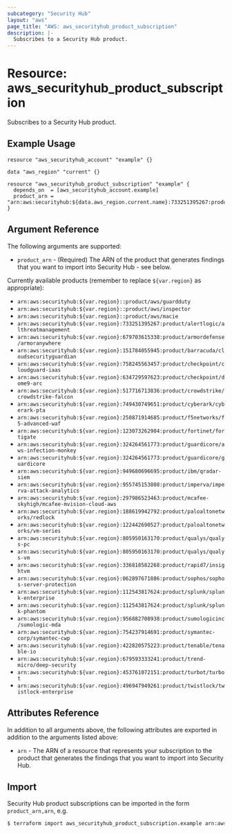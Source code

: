 ```yaml
---
subcategory: "Security Hub"
layout: "aws"
page_title: "AWS: aws_securityhub_product_subscription"
description: |-
  Subscribes to a Security Hub product.
---
```


# Resource: aws_securityhub_product_subscription

Subscribes to a Security Hub product.

## Example Usage

```hcl
resource "aws_securityhub_account" "example" {}

data "aws_region" "current" {}

resource "aws_securityhub_product_subscription" "example" {
  depends_on  = [aws_securityhub_account.example]
  product_arn = "arn:aws:securityhub:${data.aws_region.current.name}:733251395267:product/alertlogic/althreatmanagement"
}
```

## Argument Reference

The following arguments are supported:

* `product_arn` - (Required) The ARN of the product that generates findings that you want to import into Security Hub - see below.

Currently available products (remember to replace `${var.region}` as appropriate):

* `arn:aws:securityhub:${var.region}::product/aws/guardduty`
* `arn:aws:securityhub:${var.region}::product/aws/inspector`
* `arn:aws:securityhub:${var.region}::product/aws/macie`
* `arn:aws:securityhub:${var.region}:733251395267:product/alertlogic/althreatmanagement`
* `arn:aws:securityhub:${var.region}:679703615338:product/armordefense/armoranywhere`
* `arn:aws:securityhub:${var.region}:151784055945:product/barracuda/cloudsecurityguardian`
* `arn:aws:securityhub:${var.region}:758245563457:product/checkpoint/cloudguard-iaas`
* `arn:aws:securityhub:${var.region}:634729597623:product/checkpoint/dome9-arc`
* `arn:aws:securityhub:${var.region}:517716713836:product/crowdstrike/crowdstrike-falcon`
* `arn:aws:securityhub:${var.region}:749430749651:product/cyberark/cyberark-pta`
* `arn:aws:securityhub:${var.region}:250871914685:product/f5networks/f5-advanced-waf`
* `arn:aws:securityhub:${var.region}:123073262904:product/fortinet/fortigate`
* `arn:aws:securityhub:${var.region}:324264561773:product/guardicore/aws-infection-monkey`
* `arn:aws:securityhub:${var.region}:324264561773:product/guardicore/guardicore`
* `arn:aws:securityhub:${var.region}:949680696695:product/ibm/qradar-siem`
* `arn:aws:securityhub:${var.region}:955745153808:product/imperva/imperva-attack-analytics`
* `arn:aws:securityhub:${var.region}:297986523463:product/mcafee-skyhigh/mcafee-mvision-cloud-aws`
* `arn:aws:securityhub:${var.region}:188619942792:product/paloaltonetworks/redlock`
* `arn:aws:securityhub:${var.region}:122442690527:product/paloaltonetworks/vm-series`
* `arn:aws:securityhub:${var.region}:805950163170:product/qualys/qualys-pc`
* `arn:aws:securityhub:${var.region}:805950163170:product/qualys/qualys-vm`
* `arn:aws:securityhub:${var.region}:336818582268:product/rapid7/insightvm`
* `arn:aws:securityhub:${var.region}:062897671886:product/sophos/sophos-server-protection`
* `arn:aws:securityhub:${var.region}:112543817624:product/splunk/splunk-enterprise`
* `arn:aws:securityhub:${var.region}:112543817624:product/splunk/splunk-phantom`
* `arn:aws:securityhub:${var.region}:956882708938:product/sumologicinc/sumologic-mda`
* `arn:aws:securityhub:${var.region}:754237914691:product/symantec-corp/symantec-cwp`
* `arn:aws:securityhub:${var.region}:422820575223:product/tenable/tenable-io`
* `arn:aws:securityhub:${var.region}:679593333241:product/trend-micro/deep-security`
* `arn:aws:securityhub:${var.region}:453761072151:product/turbot/turbot`
* `arn:aws:securityhub:${var.region}:496947949261:product/twistlock/twistlock-enterprise`

## Attributes Reference

In addition to all arguments above, the following attributes are exported in addition to the arguments listed above:

* `arn` - The ARN of a resource that represents your subscription to the product that generates the findings that you want to import into Security Hub.

## Import

Security Hub product subscriptions can be imported in the form `product_arn,arn`, e.g.

```sh
$ terraform import aws_securityhub_product_subscription.example arn:aws:securityhub:eu-west-1:733251395267:product/alertlogic/althreatmanagement,arn:aws:securityhub:eu-west-1:123456789012:product-subscription/alertlogic/althreatmanagement
```

